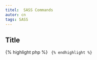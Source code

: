 ```yaml
---
titel:  SASS Commands
autor: cn
tags: SASS
---
```



## Title

{% highlight php %}
<code>
{% endhighlight %}
